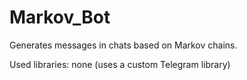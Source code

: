 # Markov_Bot

Generates messages in chats based on Markov chains.

Used libraries: none (uses a custom Telegram library)